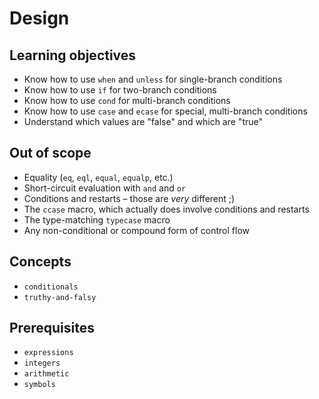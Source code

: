# Design

## Learning objectives

- Know how to use `when` and `unless` for single-branch conditions
- Know how to use `if` for two-branch conditions
- Know how to use `cond` for multi-branch conditions
- Know how to use `case` and `ecase` for special, multi-branch conditions
- Understand which values are "false" and which are "true"

## Out of scope

- Equality (`eq`, `eql`, `equal`, `equalp`, etc.)
- Short-circuit evaluation with `and` and `or`
- Conditions and restarts – those are _very_ different ;)
- The `ccase` macro, which actually does involve conditions and restarts
- The type-matching `typecase` macro
- Any non-conditional or compound form of control flow

## Concepts

- `conditionals`
- `truthy-and-falsy`

## Prerequisites

- `expressions`
- `integers`
- `arithmetic`
- `symbols`
